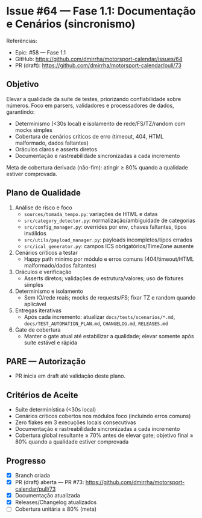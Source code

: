 # Issue #64 — Fase 1.1: Documentação e Cenários (sincronismo)

Referências:
- Epic: #58 — Fase 1.1
- GitHub: https://github.com/dmirrha/motorsport-calendar/issues/64
 - PR (draft): https://github.com/dmirrha/motorsport-calendar/pull/73

## Objetivo
Elevar a qualidade da suíte de testes, priorizando confiabilidade sobre números. Foco em parsers, validadores e processadores de dados, garantindo:
- Determinismo (<30s local) e isolamento de rede/FS/TZ/random com mocks simples
- Cobertura de cenários críticos de erro (timeout, 404, HTML malformado, dados faltantes)
- Oráculos claros e asserts diretos
- Documentação e rastreabilidade sincronizadas a cada incremento

Meta de cobertura derivada (não-fim): atingir ≥ 80% quando a qualidade estiver comprovada.

## Plano de Qualidade
1. Análise de risco e foco
   - `sources/tomada_tempo.py`: variações de HTML e datas
   - `src/category_detector.py`: normalização/ambiguidade de categorias
   - `src/config_manager.py`: overrides por env, chaves faltantes, tipos inválidos
   - `src/utils/payload_manager.py`: payloads incompletos/tipos errados
   - `src/ical_generator.py`: campos ICS obrigatórios/TimeZone ausente
2. Cenários críticos a testar
   - Happy path mínimo por módulo e erros comuns (404/timeout/HTML malformado/dados faltantes)
3. Oráculos e verificação
   - Asserts diretos; validações de estrutura/valores; uso de fixtures simples
4. Determinismo e isolamento
   - Sem IO/rede reais; mocks de requests/FS; fixar TZ e random quando aplicável
5. Entregas iterativas
   - Após cada incremento: atualizar `docs/tests/scenarios/*.md`, `docs/TEST_AUTOMATION_PLAN.md`, `CHANGELOG.md`, `RELEASES.md`
6. Gate de cobertura
   - Manter o gate atual até estabilizar a qualidade; elevar somente após suíte estável e rápida

## PARE — Autorização
- PR inicia em draft até validação deste plano.
 
## Critérios de Aceite
- Suíte determinística (<30s local)
- Cenários críticos cobertos nos módulos foco (incluindo erros comuns)
- Zero flakes em 3 execuções locais consecutivas
- Documentação e rastreabilidade sincronizadas a cada incremento
- Cobertura global resultante ≥ 70% antes de elevar gate; objetivo final ≥ 80% quando a qualidade estiver comprovada

## Progresso
- [x] Branch criada
- [x] PR (draft) aberta — PR #73: https://github.com/dmirrha/motorsport-calendar/pull/73
- [x] Documentação atualizada
- [x] Releases/Changelog atualizados
- [ ] Cobertura unitária ≥ 80% (meta)
